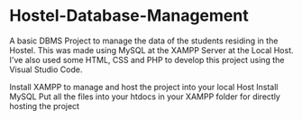 # Hostel-Database-Management
A basic DBMS Project to manage the data of the students residing in the Hostel. 
This was made using MySQL at the XAMPP Server at the Local Host. 
I've also used some HTML, CSS and PHP to develop this project using the Visual Studio Code.

Install XAMPP to manage and host the project into your local Host
Install MySQL
Put all the files into your htdocs in your XAMPP folder for directly hosting the project
